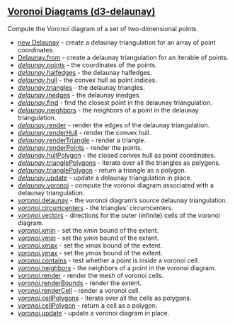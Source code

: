 ## [Voronoi Diagrams (d3-delaunay)](https://github.com/d3/d3-delaunay/tree/v6.0.2)

Compute the Voronoi diagram of a set of two-dimensional points.

- [new Delaunay](https://github.com/d3/d3-delaunay/blob/v6.0.2/README.md#new_Delaunay) - create a delaunay triangulation for an array of point coordinates.
- [Delaunay.from](https://github.com/d3/d3-delaunay/blob/v6.0.2/README.md#delaunay_from) - create a delaunay triangulation for an iterable of points.
- [_delaunay_.points](https://github.com/d3/d3-delaunay/blob/v6.0.2/README.md#delaunay_points) - the coordinates of the points.
- [_delaunay_.halfedges](https://github.com/d3/d3-delaunay/blob/v6.0.2/README.md#delaunay_halfedges) - the delaunay halfedges.
- [_delaunay_.hull](https://github.com/d3/d3-delaunay/blob/v6.0.2/README.md#delaunay_hull) - the convex hull as point indices.
- [_delaunay_.triangles](https://github.com/d3/d3-delaunay/blob/v6.0.2/README.md#delaunay_triangles) - the delaunay triangles.
- [_delaunay_.inedges](https://github.com/d3/d3-delaunay/blob/v6.0.2/README.md#delaunay_inedges) - the delaunay inedges
- [_delaunay_.find](https://github.com/d3/d3-delaunay/blob/v6.0.2/README.md#delaunay_find) - find the closest point in the delaunay triangulation.
- [_delaunay_.neighbors](https://github.com/d3/d3-delaunay/blob/v6.0.2/README.md#delaunay_neighbors) - the neighbors of a point in the delaunay triangulation.
- [_delaunay_.render](https://github.com/d3/d3-delaunay/blob/v6.0.2/README.md#delaunay_render) - render the edges of the delaunay triangulation.
- [_delaunay_.renderHull](https://github.com/d3/d3-delaunay/blob/v6.0.2/README.md#delaunay_renderHull) - render the convex hull.
- [_delaunay_.renderTriangle](https://github.com/d3/d3-delaunay/blob/v6.0.2/README.md#delaunay_renderTriangle) - render a triangle.
- [_delaunay_.renderPoints](https://github.com/d3/d3-delaunay/blob/v6.0.2/README.md#delaunay_renderPoints) - render the points.
- [_delaunay_.hullPolygon](https://github.com/d3/d3-delaunay/blob/v6.0.2/README.md#delaunay_hullPolygon) - the closed convex hull as point coordinates.
- [_delaunay_.trianglePolygons](https://github.com/d3/d3-delaunay/blob/v6.0.2/README.md#delaunay_trianglePolygons) - iterate over all the triangles as polygons.
- [_delaunay_.trianglePolygon](https://github.com/d3/d3-delaunay/blob/v6.0.2/README.md#delaunay_trianglePolygon) - return a triangle as a polygon.
- [_delaunay_.update](https://github.com/d3/d3-delaunay/blob/v6.0.2/README.md#delaunay_update) - update a delaunay triangulation in place.
- [_delaunay_.voronoi](https://github.com/d3/d3-delaunay/blob/v6.0.2/README.md#delaunay_voronoi) - compute the voronoi diagram associated with a delaunay triangulation.
- [_voronoi_.delaunay](https://github.com/d3/d3-delaunay/blob/v6.0.2/README.md#voronoi_delaunay) - the voronoi diagram’s source delaunay triangulation.
- [_voronoi_.circumcenters](https://github.com/d3/d3-delaunay/blob/v6.0.2/README.md#voronoi_circumcenters) - the triangles’ circumcenters.
- [_voronoi_.vectors](https://github.com/d3/d3-delaunay/blob/v6.0.2/README.md#voronoi_vectors) - directions for the outer (infinite) cells of the voronoi diagram.
- [_voronoi_.xmin](https://github.com/d3/d3-delaunay/blob/v6.0.2/README.md#voronoi_xmin) - set the _xmin_ bound of the extent.
- [_voronoi_.ymin](https://github.com/d3/d3-delaunay/blob/v6.0.2/README.md#voronoi_ymin) - set the _ymin_ bound of the extent.
- [_voronoi_.xmax](https://github.com/d3/d3-delaunay/blob/v6.0.2/README.md#voronoi_xmax) - set the _xmax_ bound of the extent.
- [_voronoi_.ymax](https://github.com/d3/d3-delaunay/blob/v6.0.2/README.md#voronoi_ymax) - set the _ymax_ bound of the extent.
- [_voronoi_.contains](https://github.com/d3/d3-delaunay/blob/v6.0.2/README.md#voronoi_contains) - test whether a point is inside a voronoi cell.
- [_voronoi_.neighbors](https://github.com/d3/d3-delaunay/blob/v6.0.2/README.md#voronoi_neighbors) - the neighbors of a point in the voronoi diagram.
- [_voronoi_.render](https://github.com/d3/d3-delaunay/blob/v6.0.2/README.md#voronoi_render) - render the mesh of voronoi cells.
- [_voronoi_.renderBounds](https://github.com/d3/d3-delaunay/blob/v6.0.2/README.md#voronoi_renderBounds) - render the extent.
- [_voronoi_.renderCell](https://github.com/d3/d3-delaunay/blob/v6.0.2/README.md#voronoi_renderCell) - render a voronoi cell.
- [_voronoi_.cellPolygons](https://github.com/d3/d3-delaunay/blob/v6.0.2/README.md#voronoi_cellPolygons) - iterate over all the cells as polygons.
- [_voronoi_.cellPolygon](https://github.com/d3/d3-delaunay/blob/v6.0.2/README.md#voronoi_cellPolygon) - return a cell as a polygon.
- [_voronoi_.update](https://github.com/d3/d3-delaunay/blob/v6.0.2/README.md#voronoi_update) - update a voronoi diagram in place.

